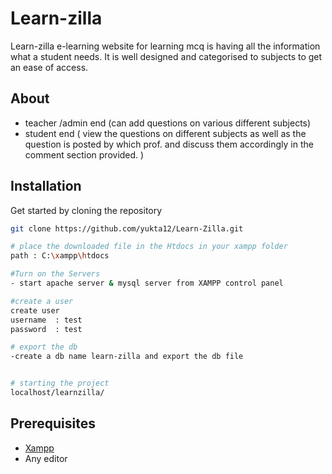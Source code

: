 # Learn-zilla

Learn-zilla e-learning website for learning mcq is having all the information what a student needs. It is well designed and categorised to subjects to get an ease of access.

## About
- teacher /admin end (can add questions on various different subjects)
- student end ( view the questions on different subjects as well as the question is posted by which prof. and discuss them accordingly in the comment section provided. )

## Installation

Get started by cloning the repository

```bash
git clone https://github.com/yukta12/Learn-Zilla.git

# place the downloaded file in the Htdocs in your xampp folder
path : C:\xampp\htdocs

#Turn on the Servers
- start apache server & mysql server from XAMPP control panel

#create a user
create user
username  : test
password  : test

# export the db 
-create a db name learn-zilla and export the db file


# starting the project
localhost/learnzilla/ 

```

## Prerequisites

- [Xampp](https://www.apachefriends.org/download.html)
- Any editor


